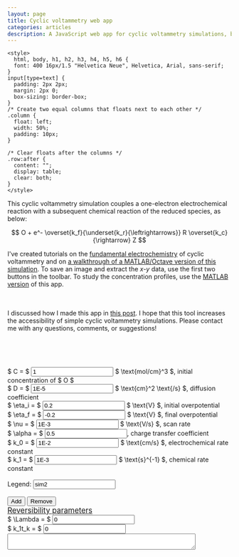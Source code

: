 ```yaml
---
layout: page
title: Cyclic voltammetry web app
categories: articles
description: A JavaScript web app for cyclic voltammetry simulations, built with plotly.js
---
```


<html lang="en">
<head>
    <link rel="stylesheet" href="https://www.w3schools.com/w3css/4/w3.css">
    <script src="https://cdn.plot.ly/plotly-latest.min.js"></script>
    <script src="https://cdnjs.cloudflare.com/ajax/libs/mathjs/3.16.3/math.min.js"></script>
    <script src="/assets/CVsim.js" type="text/javascript"></script>

    <style>
      html, body, h1, h2, h3, h4, h5, h6 {
      font: 400 16px/1.5 "Helvetica Neue", Helvetica, Arial, sans-serif;
    }
    input[type=text] {
      padding: 2px 2px;
      margin: 2px 0;
      box-sizing: border-box;
    }
    /* Create two equal columns that floats next to each other */
    .column {
      float: left;
      width: 50%;
      padding: 10px;
    }

    /* Clear floats after the columns */
    .row:after {
      content: "";
      display: table;
      clear: both;
    }
    </style>
</head>

<body>
  This cyclic voltammetry simulation couples a one-electron electrochemical
  reaction with a subsequent chemical reaction of the reduced species, as below:

  $$ O + e^- \overset{k_f}{\underset{k_r}{\leftrightarrows}} R \overset{k_c}{\rightarrow} Z $$

  I've created tutorials on the
  <a href="/cyclic_voltammetry_simulation/fundamentals.html">
  fundamental electrochemistry</a> of cyclic voltammetry and on
  <a href="/cyclic_voltammetry_simulation/simulation.html">
  a walkthrough of a MATLAB/Octave version of this simulation</a>.
  To save an image and extract the <i>x-y</i> data, use the first two buttons
  in the toolbar.
  To study the concentration profiles, use the
  <a href="/cyclic_voltammetry_simulation/index.html">MATLAB version</a>
  of this app.

  <br><br>I discussed how I made this app in
  <a href="/articles/2017/09/24/cyclic-voltammetry-web-app.html">this post</a>.
  I hope that this tool increases the accessibility of simple cyclic voltammetry simulations.
  Please contact me with any questions, comments, or suggestions!

  <br><br>
  <div id="CVplot"><!-- Plotly chart will be drawn inside this DIV --></div>
  <br>
  $ C = $ <input type="text" id="conc" value="1"> $ \text{mol/cm}^3 $, initial concentration of $ O $ <br>
  $ D = $ <input type="text" id="D" value="1E-5"> $ \text{cm}^2 \text{/s} $, diffusion coefficient <br>
  $ \eta_i = $ <input type="text" id="etai" value="0.2"> $ \text{V} $, initial overpotential <br>
  $ \eta_f = $ <input type="text" id="etaf" value="-0.2"> $ \text{V} $, final overpotential <br>
  $ \nu = $ <input type="text" id="v" value="1E-3"> $ \text{V/s} $, scan rate <br>
  $ \alpha = $ <input type="text" id="alpha" value="0.5">, charge transfer coefficient <br>
  $ k_0 = $ <input type="text" id="k0" value="1E-2"> $ \text{cm/s} $, electrochemical rate constant <br>
  $ k_1 = $ <input type="text" id="k1" value="1E-3"> $ \text{s}^{-1} $, chemical rate constant <br>
  <br>

  <div class="row">
    <div class="column">
      Legend: <input type="text" id="legend" value="sim2"> <br>
      <br>
      <button id="addDataset" class="w3-btn w3-ripple w3-green">Add</button>
      <button id="removeDataset" class="w3-btn w3-ripple w3-green">Remove</button>
    </div>
    <div class="column">
      <a href="/cyclic_voltammetry_simulation/reversibility.html"><big>Reversibility parameters</big></a><br>
      $ \Lambda = $ <input type="text" id="echemrev" value="0" class="field left" readonly><br>
      $ k_1t_k = $ <input type="text" id="chemrev" value="0" class="field left" readonly><br>
      <textarea cols="50" id="chemrevwarn" value="" class="field left" readonly style="color:#f00;"></textarea><br>
    </div>
  </div>
  <br><br>

  <script>
    CVplotID = document.getElementById('CVplot');

    // Initialize CV plot with IV curve generated using default values
    var result = CVplot();
    var xdata = result[0];
    var ydata = result[1];

    var trace1 = {
      x: xdata,
      y: ydata,
      type: 'scatter',
      mode: 'lines',
      name: 'sim1',
      line: {
        width: 3
      }
    };

    var data = [trace1];

    var layout = {
      title: 'Cyclic Voltammetry simulation: EC mechanism',
      xaxis: {
        title: 'Overpotential (V)',
        showgrid: true,
        zeroline: false
      },
      yaxis: {
        title: 'Current density (mA/cm<sup>2</sup>)',
        showgrid: true,
        zeroline: false
      },
      displaylogo: false,
      hovermode: 'closest'
    };

    Plotly.newPlot('CVplot', data, layout);

    // Add button
    document.getElementById('addDataset').addEventListener('click', function() {
      // Get legend
      legendlabel = document.getElementById('legend').value;

      // Run simulation
      var result = CVplot();
      var xdata = result[0];
      var ydata = result[1];

      var newline = {
        x: xdata,
        y: ydata,
        type: 'scatter',
        mode: 'lines',
        name: legendlabel,
        line: {
          width: 3
        }
      };

      // add data and update plot
      data.push(newline);
      Plotly.newPlot('CVplot', data, layout);

      // update legend text box
      var simnum = data.length + 1;
      document.getElementById('legend').value = 'sim' + simnum.toString();
    });

    // Remove button
    document.getElementById('removeDataset').addEventListener('click', function() {
        // remove data and update plot
        data.pop();
        Plotly.newPlot('CVplot', data, layout);

        // update legend text box
        var simnum = data.length + 1;
        document.getElementById('legend').value = 'sim' + simnum.toString();
    });

  </script>
</body>
